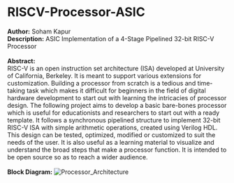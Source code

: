 # RISCV-Processor-ASIC

**Author:** Soham Kapur
<br>
**Description:** ASIC Implementation of a 4-Stage Pipelined 32-bit RISC-V Processor
<br>
<br>
**Abstract:**
<br>
 RISC-V is an open instruction set architecture (ISA) developed at University of California, Berkeley.
It is meant to support various extensions for customization. Building
 a processor from scratch is a tedious and time-taking task which makes it difficult for
 beginners in the field of digital hardware development to start out with learning the
 intricacies of processor design.
 The following project aims to develop a basic bare-bones processor which is useful for
 educationists and researchers to start out with a ready template. It follows a synchronous
 pipelined structure to implement 32-bit RISC-V ISA with simple arithmetic operations,
 created using Verilog HDL. This design can be tested, optimized, modified or customized
 to suit the needs of the user. It is also useful as a learning material to visualize and
 understand the broad steps that make a processor function. It is intended to be open
source so as to reach a wider audience.
<br>
<br>
**Block Diagram:**
![Processor_Architecture](https://github.com/user-attachments/assets/8b3b51b1-678b-4712-9591-f52adbdfefb6)
</p>

